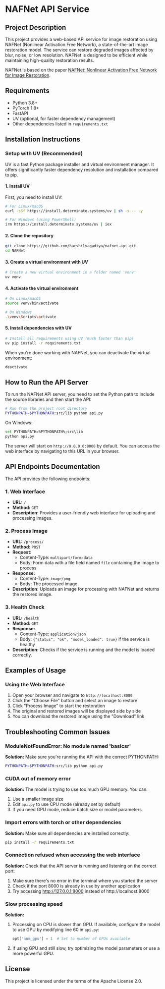 # NAFNet API Service

## Project Description

This project provides a web-based API service for image restoration using NAFNet (Nonlinear Activation Free Network), a state-of-the-art image restoration model. The service can restore degraded images affected by blur, noise, or low resolution. NAFNet is designed to be efficient while maintaining high-quality restoration results.

NAFNet is based on the paper [NAFNet: Nonlinear Activation Free Network for Image Restoration](https://arxiv.org/abs/2204.04676).

## Requirements

- Python 3.8+
- PyTorch 1.8+
- FastAPI
- UV (optional, for faster dependency management)
- Other dependencies listed in `requirements.txt`

## Installation Instructions

### Setup with UV (Recommended)

UV is a fast Python package installer and virtual environment manager. It offers significantly faster dependency resolution and installation compared to pip.

#### 1. Install UV

First, you need to install UV:

```bash
# For Linux/macOS
curl -sSf https://install.determinate.systems/uv | sh -s -- -y

# For Windows (using PowerShell)
irm https://install.determinate.systems/uv | iex
```

#### 2. Clone the repository

```bash
git clone https://github.com/harshilvagadiya/nafnet-api.git
cd NAFNet
```

#### 3. Create a virtual environment with UV

```bash
# Create a new virtual environment in a folder named 'venv'
uv venv
```

#### 4. Activate the virtual environment

```bash
# On Linux/macOS
source venv/bin/activate

# On Windows
.\venv\Scripts\activate
```

#### 5. Install dependencies with UV

```bash
# Install all requirements using UV (much faster than pip)
uv pip install -r requirements.txt
```

When you're done working with NAFNet, you can deactivate the virtual environment:

```bash
deactivate
```

## How to Run the API Server

To run the NAFNet API server, you need to set the Python path to include the source libraries and then start the API:

```bash
# Run from the project root directory
PYTHONPATH=$PYTHONPATH:src/lib python api.py
```

On Windows:

```bash
set PYTHONPATH=%PYTHONPATH%;src\lib
python api.py
```

The server will start on `http://0.0.0.0:8000` by default. You can access the web interface by navigating to this URL in your browser.

## API Endpoints Documentation

The API provides the following endpoints:

### 1. Web Interface

- **URL:** `/`
- **Method:** `GET`
- **Description:** Provides a user-friendly web interface for uploading and processing images.

### 2. Process Image

- **URL:** `/process/`
- **Method:** `POST`
- **Request:**
  - Content-Type: `multipart/form-data`
  - Body: Form data with a file field named `file` containing the image to process
- **Response:**
  - Content-Type: `image/png`
  - Body: The processed image
- **Description:** Uploads an image for processing with NAFNet and returns the restored image.

### 3. Health Check

- **URL:** `/health`
- **Method:** `GET`
- **Response:**
  - Content-Type: `application/json`
  - Body: `{"status": "ok", "model_loaded": true}` if the service is healthy
- **Description:** Checks if the service is running and the model is loaded correctly.

## Examples of Usage

### Using the Web Interface

1. Open your browser and navigate to `http://localhost:8000`
2. Click the "Choose File" button and select an image to restore
3. Click "Process Image" to start the restoration
4. The original and restored images will be displayed side by side
5. You can download the restored image using the "Download" link


## Troubleshooting Common Issues

### ModuleNotFoundError: No module named 'basicsr'

**Solution:** Make sure you're running the API with the correct PYTHONPATH:

```bash
PYTHONPATH=$PYTHONPATH:src/lib python api.py
```

### CUDA out of memory error

**Solution:** The model is trying to use too much GPU memory. You can:

1. Use a smaller image size
2. Edit `api.py` to use CPU mode (already set by default)
3. If you need GPU mode, reduce batch size or model parameters

### Import errors with torch or other dependencies

**Solution:** Make sure all dependencies are installed correctly:

```bash
pip install -r requirements.txt
```

### Connection refused when accessing the web interface

**Solution:** Check that the API server is running and listening on the correct port:

1. Make sure there's no error in the terminal where you started the server
2. Check if the port 8000 is already in use by another application
3. Try accessing http://127.0.0.1:8000 instead of http://localhost:8000

### Slow processing speed

**Solution:**
1. Processing on CPU is slower than GPU. If available, configure the model to use GPU by modifying line 60 in `api.py`:
   ```python
   opt['num_gpu'] = 1  # Set to number of GPUs available
   ```
2. If using GPU and still slow, try optimizing the model parameters or use a more powerful GPU.

## License

This project is licensed under the terms of the Apache License 2.0.

